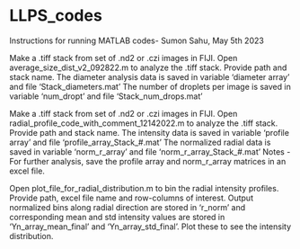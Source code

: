 # LLPS_codes

Instructions for running MATLAB codes-
Sumon Sahu, May 5th 2023


Make a .tiff stack from set of .nd2 or .czi images in FIJI.
Open average_size_dist_v2_092822.m to analyze the .tiff stack.
Provide path and stack name.
The diameter analysis data is saved in variable ‘diameter array’ and file ‘Stack_diameters.mat’
The number of droplets per image is saved in variable ‘num_dropt’ and file ‘Stack_num_drops.mat’


Make a .tiff stack from set of .nd2 or .czi images in FIJI.
Open radial_profile_code_with_comment_12142022.m to analyze the .tiff stack.
Provide path and stack name.
The intensity data is saved in variable ‘profile array’ and file ‘profile_array_Stack_#.mat’
The normalized radial data is saved in variable ‘norm_r_array’ and file ‘norm_r_array_Stack_#.mat’
Notes - For further analysis, save the profile array and norm_r_array matrices in an excel file.	

Open plot_file_for_radial_distribution.m to bin the radial intensity profiles.
Provide path, excel file name and row-columns of interest.
Output normalized bins along radial direction are stored in ‘r_norm’ and corresponding mean and std intensity values are stored in ‘Yn_array_mean_final’ and ‘Yn_array_std_final’. Plot these to see the intensity distribution.
